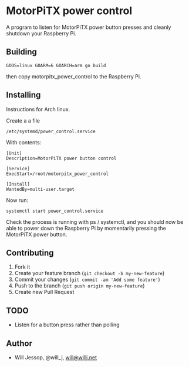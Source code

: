 # MotorPiTX power control

A program to listen for MotorPiTX power button presses and cleanly shutdown your Raspberry Pi.

## Building

	GOOS=linux GOARM=6 GOARCH=arm go build

then copy motorpitx_power_control to the Raspberry Pi.

## Installing

Instructions for Arch linux.

Create a a file

    /etc/systemd/power_control.service

With contents:

````
[Unit]
Description=MotorPiTX power button control

[Service]
ExecStart=/root/motorpitx_power_control

[Install]
WantedBy=multi-user.target
````

Now run:

    systemctl start power_control.service

Check the process is running with ps / systemctl, and you should now be able to power down the Raspberry Pi by momentarily pressing the MotorPiTX power button.

## Contributing

1. Fork it
2. Create your feature branch (`git checkout -b my-new-feature`)
3. Commit your changes (`git commit -am 'Add some feature'`)
4. Push to the branch (`git push origin my-new-feature`)
5. Create new Pull Request

## TODO

* Listen for a button press rather than polling

## Author

* Will Jessop, @will_j, will@willj.net